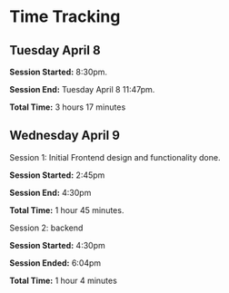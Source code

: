 # Time Tracking

## Tuesday April 8

**Session Started:** 8:30pm.

**Session End:** Tuesday April 8 11:47pm.

**Total Time:** 3 hours 17 minutes

## Wednesday April 9

Session 1: Initial Frontend design and functionality done.

**Session Started:** 2:45pm

**Session End:** 4:30pm

**Total Time:** 1 hour 45 minutes.

Session 2: backend

**Session Started:** 4:30pm

**Session Ended:** 6:04pm

**Total Time:** 1 hour 4 minutes

